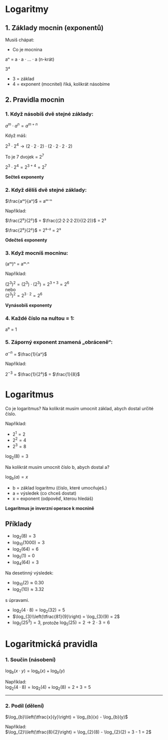 # Logaritmy

## 1. Základy mocnin (exponentů)

Musíš chápat:
- Co je mocnina

aⁿ = a · a · ... · a (n-krát)

3⁴  
- 3 = základ  
- 4 = exponent (mocnitel) říká, kolikrát násobíme  

## 2. Pravidla mocnin

### 1. Když násobíš dvě stejné základy:

$a^{m} \cdot a^{n} = a^{m+n}$

Když máš:  

$2^{3} \cdot 2^{4} → (2 \cdot 2 \cdot 2) \cdot (2 \cdot 2 \cdot 2 \cdot 2)$  

To je 7 dvojek = $2^{7}$  

$2^{3} \cdot 2^{4} = 2^{3+4} = 2^{7}$

**Sečteš exponenty**

### 2. Když dělíš dvě stejné základy:

$\frac{aᵐ}{aⁿ}$ = aᵐ⁻ⁿ

Například:

$\frac{2⁵}{2²}$ = $\frac{(2·2·2·2·2)}{(2·2)}$  = 2³

$\frac{2⁵}{2²}$ = 2⁵⁻² = 2³

**Odečteš exponenty**

### 3. Když mocníš mocninu:

(aᵐ)ⁿ = aᵐ·ⁿ

Například:

$(2^{3})^{2} = (2^{3}) \cdot (2^{3}) = 2^{3+3} = 2^{6}$  
nebo  
$(2^{3})^{2} = 2^{3 \cdot 2} = 2^{6}$

**Vynásobíš exponenty**

### 4. Každé číslo na nultou = 1:

a⁰ = 1

### 5. Záporný exponent znamená „obráceně“:

$a^{-n}$ = $\frac{1}{aⁿ}$

Například:

$2^{-3}$ = $\frac{1}{2³}$ = $\frac{1}{8}$


# Logaritmus

Co je logaritmus?
Na kolikrát musím umocnit základ, abych dostal určité číslo.

Například:
- $2^{1} = 2$
- $2^{2} = 4$
- $2^{3} = 8$

$\log_{2}(8) = 3$

Na kolikrát musím umocnit číslo b, abych dostal a?

$\log_{b}(a) = x$

- b = základ logaritmu (číslo, které umocňuješ.)
- a = výsledek (co chceš dostat) 
- x = exponent (odpověď, kterou hledáš)

**Logaritmus je inverzní operace k mocnině**

## Příklady

- $\log_{2}(8) = 3$
- $\log_{10}(1000) = 3$
- $\log_{2}(64) = 6$
- $\log_{5}(1) = 0$
- $\log_{4}(64) = 3$

Na desetinný výsledek: 
- $\log_{10}(2) \approx 0.30$
- $\log_{2}(10) \approx 3.32$


s úpravami.

- $\log_{2}(4 \cdot 8) = \log_{2}(32) = 5$
- $\log_{3}\\left(\tfrac{81}{9}\right) = \log_{3}(9) = 2$
- $\log_{5}(25^{3}) = 3$, protože $\log_{5}(25) = 2 → 2 \cdot 3 = 6$


# Logaritmická pravidla

### 1. Součin (násobení)

$\log_{b}(x \cdot y) = \log_{b}(x) + \log_{b}(y)$

Například:  
$\log_{2}(4 \cdot 8) = \log_{2}(4) + \log_{2}(8) = 2 + 3 = 5$

---

### 2. Podíl (dělení)

$\log_{b}\\left(\tfrac{x}{y}\right) = \log_{b}(x) - \log_{b}(y)$

Například:  
$\log_{2}\\left(\tfrac{8}{2}\right) = \log_{2}(8) - \log_{2}(2) = 3 - 1 = 2$